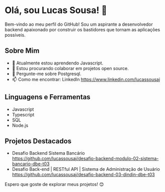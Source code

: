  # Olá, sou Lucas Sousa! 👋

Bem-vindo ao meu perfil do GitHub! Sou um aspirante a desenvolvedor backend apaixonado por construir os bastidores que tornam as aplicações possíveis.

## Sobre Mim

- 🌱 Atualmente estou aprendendo Javascript.
- 👯 Estou procurando colaborar em projetos open source.
- 💬 Pergunte-me sobre Postgresql.
- 📫 Como me encontrar: LinkedIn https://www.linkedin.com/lucassousaj

## Linguagens e Ferramentas

- Javascript
- Typescript
- SQL
- Node.js
  
## Projetos Destacados

- Desafio Backend Sistema Bancário https://github.com/lucassousaj/desafio-backend-modulo-02-sistema-bancario-dbe-t03
- Desafio Back-end |  RESTful API | Sistema de Administração de Usuário https://github.com/lucassousaj/desafio-backend-03-dindin-dbe-t03

Espero que goste de explorar meus projetos! 😊

